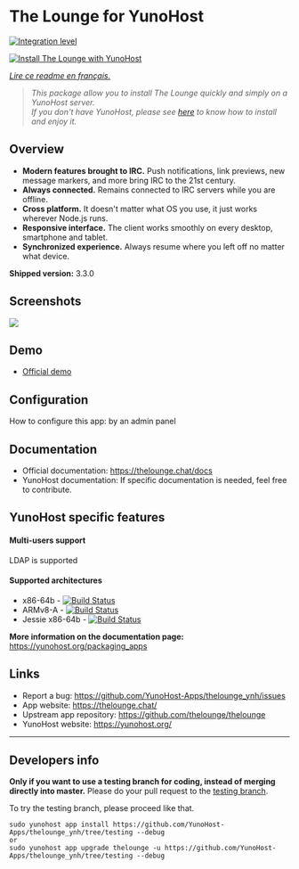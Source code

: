 # The Lounge for YunoHost

[![Integration level](https://dash.yunohost.org/integration/thelounge.svg)](https://dash.yunohost.org/appci/app/thelounge)

[![Install The Lounge with YunoHost](https://install-app.yunohost.org/install-with-yunohost.png)](https://install-app.yunohost.org/?app=thelounge)

*[Lire ce readme en français.](./README_fr.md)*

> *This package allow you to install The Lounge quickly and simply on a YunoHost server.  
If you don't have YunoHost, please see [here](https://yunohost.org/#/install) to know how to install and enjoy it.*

## Overview

- **Modern features brought to IRC.** Push notifications, link previews, new message markers, and more bring IRC to the 21st century.
- **Always connected.** Remains connected to IRC servers while you are offline.
- **Cross platform.** It doesn't matter what OS you use, it just works wherever Node.js runs.
- **Responsive interface.** The client works smoothly on every desktop, smartphone and tablet.
- **Synchronized experience.** Always resume where you left off no matter what device.

**Shipped version:** 3.3.0

## Screenshots

![](https://raw.githubusercontent.com/thelounge/thelounge.github.io/master/img/thelounge-screenshot.png)

## Demo

* [Official demo](https://demo.thelounge.chat/)

## Configuration

How to configure this app: by an admin panel

## Documentation

 * Official documentation: https://thelounge.chat/docs
 * YunoHost documentation: If specific documentation is needed, feel free to contribute.

## YunoHost specific features

#### Multi-users support

LDAP is supported

#### Supported architectures

* x86-64b - [![Build Status](https://ci-apps.yunohost.org/ci/logs/thelounge%20%28Apps%29.svg)](https://ci-apps.yunohost.org/ci/apps/thelounge/)
* ARMv8-A - [![Build Status](https://ci-apps-arm.yunohost.org/ci/logs/thelounge%20%28Apps%29.svg)](https://ci-apps-arm.yunohost.org/ci/apps/thelounge/)
* Jessie x86-64b - [![Build Status](https://ci-stretch.nohost.me/ci/logs/thelounge%20%28Apps%29.svg)](https://ci-stretch.nohost.me/ci/apps/thelounge/)

**More information on the documentation page:**  
https://yunohost.org/packaging_apps

## Links

 * Report a bug: https://github.com/YunoHost-Apps/thelounge_ynh/issues
 * App website: https://thelounge.chat/
 * Upstream app repository: https://github.com/thelounge/thelounge
 * YunoHost website: https://yunohost.org/

---

Developers info
----------------

**Only if you want to use a testing branch for coding, instead of merging directly into master.**
Please do your pull request to the [testing branch](https://github.com/YunoHost-Apps/thelounge_ynh/tree/testing).

To try the testing branch, please proceed like that.
```
sudo yunohost app install https://github.com/YunoHost-Apps/thelounge_ynh/tree/testing --debug
or
sudo yunohost app upgrade thelounge -u https://github.com/YunoHost-Apps/thelounge_ynh/tree/testing --debug
```